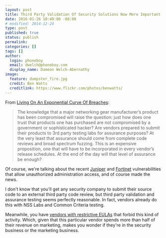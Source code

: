 ```yaml
---
layout: post
title: Third Party Validation Of Security Solutions Now More Important Than Ever
date: 2016-01-26 10:49:00 -08:00
# modified: 2014-12-24
type: post
published: true
status: publish
permalink: 
categories: []
tags: []
author:
  login: phoneboy
  email: dwelch@phoneboy.com
  display_name: Dameon Welch-Abernathy
image:
  feature: dumpster_fire.jpg
  credit: Ben Watts
  creditlink: https://www.flickr.com/photos/benwatts/
---
```

From [Living On An Exponential Curve Of Breaches](http://blog.sqrrl.com/living-on-an-exponential-curve-of-breaches): 

> The knowledge that a major networking gear manufacturer’s product has been compromised will raise the question: just how does one trust that products one has purchased are not compromised by a government or sophisticated hacker?  Are vendors prepared to submit their products to 3rd party testing labs for assurance purposes? At the very least that assurance should come from complete code reviews and broad spectrum fuzzing. This is an expensive proposition, one that will have to be incorporated in every vendor’s release schedules. At the end of the day will that level of assurance be enough?

Of course, we're talking about the recent [Juniper](https://kb.juniper.net/InfoCenter/index?page=content&id=JSA10713) and [Fortinet](http://www.fortiguard.com/advisory/multiple-products-ssh-undocumented-login-vulnerability) vulnerabilities that allow unauthorized administration access, and of course made the news. 

I don't know that you'll get any security company to submit their source code to an external third party code review, but third party validation and assurance testing seems perfectly reasonable. In fact, vendors already do this with NSS Labs and Common Criteria testing. 

Meanwhile, you have [vendors with restrictive EULAs](http://securitytheater.phoneboy.com/2014/11/20/what-is-palo-alto-networks-afraid-of/) that forbid this kind of activity. Which, given that this particular vendor spends more than half of their revenue on marketing, makes you wonder if they're in the security business or the marketing business.  
